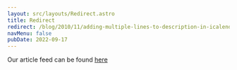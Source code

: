 ```yaml
---
layout: src/layouts/Redirect.astro
title: Redirect
redirect: /blog/2010/11/adding-multiple-lines-to-description-in-icalendar-files/
navMenu: false
pubDate: 2022-09-17
---
```

<div>
Our article feed can be found <a href="/blog/2010/11/adding-multiple-lines-to-description-in-icalendar-files/">here</a>
</div>
